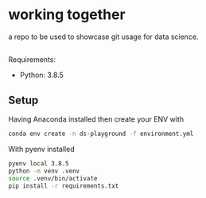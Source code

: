 # working together
a repo to be used to showcase git usage for data science.

##
Requirements:
- Python: 3.8.5

## Setup
Having Anaconda installed then create your ENV with

```bash
conda env create -n ds-playground -f environment.yml
```

With pyenv installed

```bash
pyenv local 3.8.5
python -m venv .venv
source .venv/bin/activate
pip install -r requirements.txt
```